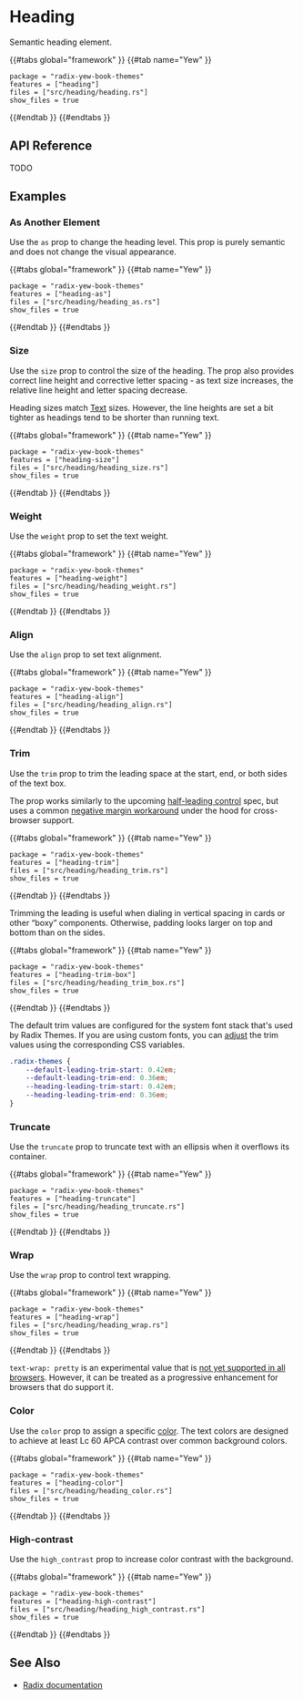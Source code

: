# Heading

Semantic heading element.

{{#tabs global="framework" }}
{{#tab name="Yew" }}

```toml,trunk
package = "radix-yew-book-themes"
features = ["heading"]
files = ["src/heading/heading.rs"]
show_files = true
```

{{#endtab }}
{{#endtabs }}

## API Reference

TODO

## Examples

### As Another Element

Use the `as` prop to change the heading level. This prop is purely semantic and does not change the visual appearance.

{{#tabs global="framework" }}
{{#tab name="Yew" }}

```toml,trunk
package = "radix-yew-book-themes"
features = ["heading-as"]
files = ["src/heading/heading_as.rs"]
show_files = true
```

{{#endtab }}
{{#endtabs }}

### Size

Use the `size` prop to control the size of the heading. The prop also provides correct line height and corrective letter spacing - as text size increases, the relative line height and letter spacing decrease.

Heading sizes match [Text](./text.md) sizes. However, the line heights are set a bit tighter as headings tend to be shorter than running text.

{{#tabs global="framework" }}
{{#tab name="Yew" }}

```toml,trunk
package = "radix-yew-book-themes"
features = ["heading-size"]
files = ["src/heading/heading_size.rs"]
show_files = true
```

{{#endtab }}
{{#endtabs }}

### Weight

Use the `weight` prop to set the text weight.

{{#tabs global="framework" }}
{{#tab name="Yew" }}

```toml,trunk
package = "radix-yew-book-themes"
features = ["heading-weight"]
files = ["src/heading/heading_weight.rs"]
show_files = true
```

{{#endtab }}
{{#endtabs }}

### Align

Use the `align` prop to set text alignment.

{{#tabs global="framework" }}
{{#tab name="Yew" }}

```toml,trunk
package = "radix-yew-book-themes"
features = ["heading-align"]
files = ["src/heading/heading_align.rs"]
show_files = true
```

{{#endtab }}
{{#endtabs }}

### Trim

Use the `trim` prop to trim the leading space at the start, end, or both sides of the text box.

The prop works similarly to the upcoming [half-leading control](https://www.w3.org/TR/css-inline-3/#leading-trim) spec, but uses a common [negative margin workaround](https://seek-oss.github.io/capsize/) under the hood for cross-browser support.

{{#tabs global="framework" }}
{{#tab name="Yew" }}

```toml,trunk
package = "radix-yew-book-themes"
features = ["heading-trim"]
files = ["src/heading/heading_trim.rs"]
show_files = true
```

{{#endtab }}
{{#endtabs }}

Trimming the leading is useful when dialing in vertical spacing in cards or other “boxy” components. Otherwise, padding looks larger on top and bottom than on the sides.

{{#tabs global="framework" }}
{{#tab name="Yew" }}

```toml,trunk
package = "radix-yew-book-themes"
features = ["heading-trim-box"]
files = ["src/heading/heading_trim_box.rs"]
show_files = true
```

{{#endtab }}
{{#endtabs }}

The default trim values are configured for the system font stack that's used by Radix Themes. If you are using custom fonts, you can [adjust](../theme/typography.md) the trim values using the corresponding CSS variables.

```css
.radix-themes {
    --default-leading-trim-start: 0.42em;
    --default-leading-trim-end: 0.36em;
    --heading-leading-trim-start: 0.42em;
    --heading-leading-trim-end: 0.36em;
}
```

### Truncate

Use the `truncate` prop to truncate text with an ellipsis when it overflows its container.

{{#tabs global="framework" }}
{{#tab name="Yew" }}

```toml,trunk
package = "radix-yew-book-themes"
features = ["heading-truncate"]
files = ["src/heading/heading_truncate.rs"]
show_files = true
```

{{#endtab }}
{{#endtabs }}

### Wrap

Use the `wrap` prop to control text wrapping.

{{#tabs global="framework" }}
{{#tab name="Yew" }}

```toml,trunk
package = "radix-yew-book-themes"
features = ["heading-wrap"]
files = ["src/heading/heading_wrap.rs"]
show_files = true
```

{{#endtab }}
{{#endtabs }}

<div class="warning">

`text-wrap: pretty` is an experimental value that is [not yet supported in all browsers](https://developer.mozilla.org/en-US/docs/Web/CSS/text-wrap#browser_compatibility). However, it can be treated as a progressive enhancement for browsers that do support it.

</div>

### Color

Use the `color` prop to assign a specific [color](../theme/color.md). The text colors are designed to achieve at least Lc 60 APCA contrast over common background colors.

{{#tabs global="framework" }}
{{#tab name="Yew" }}

```toml,trunk
package = "radix-yew-book-themes"
features = ["heading-color"]
files = ["src/heading/heading_color.rs"]
show_files = true
```

{{#endtab }}
{{#endtabs }}

### High-contrast

Use the `high_contrast` prop to increase color contrast with the background.

{{#tabs global="framework" }}
{{#tab name="Yew" }}

```toml,trunk
package = "radix-yew-book-themes"
features = ["heading-high-contrast"]
files = ["src/heading/heading_high_contrast.rs"]
show_files = true
```

{{#endtab }}
{{#endtabs }}

## See Also

-   [Radix documentation](https://www.radix-ui.com/themes/docs/components/heading)
